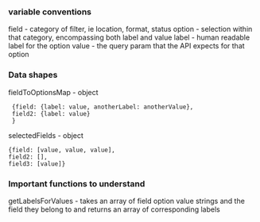 ### variable conventions
field - category of filter, ie location, format, status
option - selection within that category, encompassing both label and value
label - human readable label for the option
value - the query param that the API expects for that option

### Data shapes
fieldToOptionsMap - object
```
 {field: {label: value, anotherLabel: anotherValue},
 field2: {label: value}
 }
```

selectedFields - object
```
{field: [value, value, value],
field2: [],
field3: [value]}
```

### Important functions to understand
getLabelsForValues - takes an array of field option value strings and the field they belong to and returns an array of corresponding labels